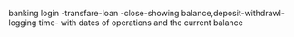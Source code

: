 banking login -transfare-loan -close-showing balance,deposit-withdrawl-logging time- with dates of operations and the current balance
